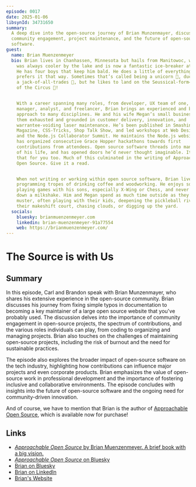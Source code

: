 ```yaml
---
episode: 0017
date: 2025-01-06
libsynId: 34731650
summary:
  A deep dive into the open-source journey of Brian Munzenmayer, discussing
  community engagement, project maintenance, and the future of open-source
  software.
guest:
  name: Brian Muenzenmeyer
  bio: Brian lives in Chanhassen, Minnesota but hails from Manitowoc, where it
    was always cooler by the lake and is now a fantastic ice-breaker at parties.
    He has four boys that keep him bald. He does a little of everything, and
    prefers it that way. Sometimes that’s called being a unicorn 🦄, duck 🦆, or
    a jack-of-all-trades 🧰, but he likes to land on the Seussical-form—Sneelock
    of the Circus 🎪!


    With a career spanning many roles, from developer, UX team of one, product
    manager, analyst, and freelancer, Brian brings an experienced and broad
    approach to many disciplines. He and his wife Megan’s small business keeps
    them exhausted and grounded in customer delivery, innovation, and
    warrantee-voiding laser maintenance. He’s been published in Smashing
    Magazine, CSS-Tricks, Shop Talk Show, and led workshops at Web Design Day
    and the Node.js Collaborator Summit. He maintains the Node.js website, and
    has organized consecutive Grace Hopper hackathons towards first
    contributions from attendees. Open source software threads into many aspects
    of his life, and has opened doors he’d never thought imaginable. It can do
    that for you too. Much of this culminated in the writing of Approachable
    Open Source. Give it a read.


    When not writing or working within open source software, Brian lives out
    programming tropes of drinking coffee and woodworking. He enjoys soccer,
    playing games with his sons, especially X-Wing or Chess, and never turns
    down a milkshake. Him and Megan spend as much time outside as they can
    muster, often playing with their kids, deepening the pickleball rivalry on
    their makeshift court, chasing clouds, or digging up the yard.
  socials:
    bluesky: brianmuenzenmeyer.com
    linkedin: brian-muenzenmeyer-91a77554
    web: https://brianmuenzenmeyer.com/
---
```


# The Source is with Us

## Summary

In this episode, Carl and Brandon speak with Brian Munzenmayer, who shares his
extensive experience in the open-source community. Brian discusses his journey
from fixing simple typos in documentation to becoming a key maintainer of a
large open source website that you've probably used. The discussion delves into
the importance of community engagement in open-source projects, the spectrum of
contributions, and the various roles individuals can play, from coding to
organizing and managing projects. Brian also touches on the challenges of
maintaining open-source projects, including the risk of burnout and the need for
sustainable practices.

The episode also explores the broader impact of open-source software on the tech
industry, highlighting how contributions can influence major projects and even
corporate products. Brian emphasizes the value of open-source work in
professional development and the importance of fostering inclusive and
collaborative environments. The episode concludes with insights into the future
of open-source software and the ongoing need for community-driven innovation.

And of course, we have to mention that Brian is the author of
[Approachable Open Source](https://approachableopensource.com/shop/), which is
available now for purchase!

## Links

- [_Approachable Open Source_ by Brian Muenzenmeyer. A brief book with a big vision.](https://approachableopensource.com)
- [_Approachable Open Source_ on Bluesky](https://bsky.app/profile/approachableopensource.com)
- [Brian on Bluesky](https://bsky.app/profile/brianmuenzenmeyer.com)
- [Brian on LinkedIn](https://www.linkedin.com/in/brian-muenzenmeyer-91a77554)
- [Brian's Website](https://brianmuenzenmeyer.com/)
